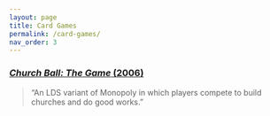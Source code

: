 ```yaml
---
layout: page
title: Card Games
permalink: /card-games/
nav_order: 3
---
```


### [_Church Ball: The Game_ (2006)](https://www.boardgamegeek.com/boardgame/32746/church-ball-game)

> “An LDS variant of Monopoly in which players compete to build churches and do good works.”

